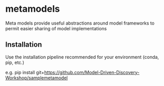 # metamodels

Meta models provide useful abstractions around model frameworks to permit easier sharing of model implementations

## Installation

Use the installation pipeline recommended for your environment (conda, pip, etc.)

e.g. pip install git+https://github.com/Model-Driven-Discovery-Workshop/samplemetamodel
